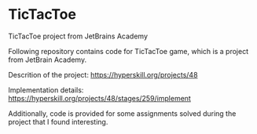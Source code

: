# TicTacToe
TicTacToe project from JetBrains Academy

Following repository contains code for TicTacToe game, which is a project from JetBrain Academy.

Descrition of the project: https://hyperskill.org/projects/48

Implementation details: https://hyperskill.org/projects/48/stages/259/implement

Additionally, code is provided for some assignments solved during the project that I found interesting.
